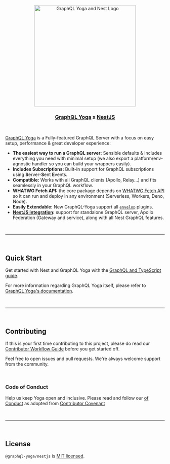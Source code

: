 <p align="center">
  <img src="YOGA x Nest.png" width="320" alt="GraphQL Yoga and Nest Logo" />
  <h3 align="center">
    <a href="https://the-guild.dev/graphql/yoga-server">GraphQL Yoga</a> x <a href="https://nestjs.com">NestJS</a>
  </h3>
</p>

<br />

[GraphQL Yoga](https://the-guild.dev/graphql/yoga-server) is a Fully-featured GraphQL Server with a focus on easy setup, performance & great
developer experience:

- **The easiest way to run a GraphQL server:** Sensible defaults & includes everything you need with
  minimal setup (we also export a platform/env-agnostic handler so you can build your wrappers
  easily).
- **Includes Subscriptions:** Built-in support for GraphQL subscriptions using **S**erver-**S**ent
  **E**vents.
- **Compatible:** Works with all GraphQL clients (Apollo, Relay...) and fits seamlessly in your
  GraphQL workflow.
- **WHATWG Fetch API:** the core package depends on
  [WHATWG Fetch API](https://fetch.spec.whatwg.org/) so it can run and deploy in any environment
  (Serverless, Workers, Deno, Node).
- **Easily Extendable:** New GraphQL-Yoga support all [`envelop`](https://www.envelop.dev) plugins.
- **[NestJS integration](https://nestjs.com/):** support for standalone GraphQL server, Apollo
  Federation (Gateway and service), along with all Nest GraphQL features.

<p>&nbsp;</p>

---

<p>&nbsp;</p>

## Quick Start

Get started with Nest and GraphQL Yoga with the
[GraphQL and TypeScript guide](https://docs.nestjs.com/graphql/quick-start).

For more information regarding
GraphQL Yoga itself, please refer to
[GraphQL Yoga's documentation](https://the-guild.dev/graphql/yoga-server/docs).

<p>&nbsp;</p>

---

<p>&nbsp;</p>

## Contributing

If this is your first time contributing to this project, please do read our
[Contributor Workflow Guide](https://github.com/the-guild-org/Stack/blob/master/CONTRIBUTING.md)
before you get started off.

Feel free to open issues and pull requests. We're always welcome support from the community.

<p>&nbsp;</p>

### Code of Conduct

Help us keep Yoga open and inclusive. Please read and follow our
[ of Conduct](https://github.com/the-guild-org/Stack/blob/master/CODE_OF_CONDUCT.md) as adopted from
[Contributor Covenant](https://www.contributor-covenant.org/)

<p>&nbsp;</p>

---

<p>&nbsp;</p>

## License

`@graphql-yoga/nestjs` is [MIT licensed](LICENSE).
